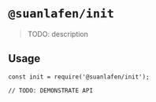 # `@suanlafen/init`

> TODO: description

## Usage

```
const init = require('@suanlafen/init');

// TODO: DEMONSTRATE API
```
